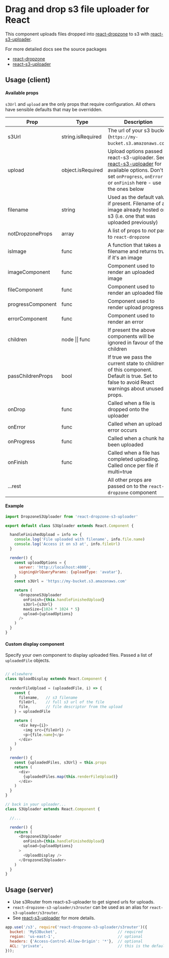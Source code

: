# Drag and drop s3 file uploader for React

This component uploads files dropped into [react-dropzone](https://github.com/okonet/react-dropzone) to s3 with [react-s3-uploader](https://github.com/odysseyscience/react-s3-uploader).

For more detailed docs see the source packages
- [react-dropzone](https://github.com/okonet/react-dropzone)
- [react-s3-uploader](https://github.com/odysseyscience/react-s3-uploader)



## Usage (client)


#### Available props

`s3Url` and `upload` are the only props that require configuration. All others have sensible defaults that may be overridden.

    
Prop              | Type              | Description                                 
----------------- | ----------------- | ------------------------------------------- 
s3Url             | string.isRequired | The url of your s3 bucket (`https://my-bucket.s3.amazonaws.com`)
upload            | object.isRequired | Upload options passed to react-s3-uploader. See [react-s3-uploader](https://github.com/odysseyscience/react-s3-uploader) for available options. Don't set `onProgress`, `onError` or `onFinish` here - use the ones below
filename          | string            | Used as the default value if present. Filename of an image already hosted on s3 (i.e. one that was uploaded previously)
notDropzoneProps  | array             | A list of props to *not* pass to `react-dropzone`
isImage           | func              | A function that takes a filename and returns true if it's an image
imageComponent    | func              | Component used to render an uploaded image
fileComponent     | func              | Component used to render an uploaded file
progressComponent | func              | Component used to render upload progress
errorComponent    | func              | Component used to render an error
children          | node \|\| func    | If present the above components will be ignored in favour of the children
passChildrenProps | bool              | If true we pass the current state to children of this component. Default is true. Set to false to avoid React warnings about unused props.
onDrop            | func              | Called when a file is dropped onto the uploader
onError           | func              | Called when an upload error occurs
onProgress        | func              | Called when a chunk has been uploaded
onFinish          | func              | Called when a file has completed uploading. Called once per file if multi=true
...rest           |                   | All other props are passed on to the `react-dropzone` component


#### Example
```javascript
import DropzoneS3Uploader from 'react-dropzone-s3-uploader'

export default class S3Uploader extends React.Component {

  handleFinishedUpload = info => {
    console.log('File uploaded with filename', info.file.name)
    console.log('Access it on s3 at', info.fileUrl)
  }

  render() {
    const uploadOptions = {
      server: 'http://localhost:4000',
      signingUrlQueryParams: {uploadType: 'avatar'},
    }
    const s3Url = 'https://my-bucket.s3.amazonaws.com'

    return (
      <DropzoneS3Uploader
        onFinish={this.handleFinishedUpload}
        s3Url={s3Url}
        maxSize={1024 * 1024 * 5}
        upload={uploadOptions}
      />
    )
  }
}
```

#### Custom display component
Specify your own component to display uploaded files. Passed a list of `uploadedFile` objects.

```javascript

// elsewhere
class UploadDisplay extends React.Component {
  
  renderFileUpload = (uploadedFile, i) => {
    const {
      filename,   // s3 filename
      fileUrl,    // full s3 url of the file
      file,       // file descriptor from the upload
    } = uploadedFile

    return (
      <div key={i}>
        <img src={fileUrl} />
        <p>{file.name}</p>
      </div>
    )
  }

  render() {
    const {uploadedFiles, s3Url} = this.props
    return (
      <div> 
        {uploadedFiles.map(this.renderFileUpload)}
      </div>
    )
  }
}

// back in your uploader...
class S3Uploader extends React.Component {

  //...

  render() {
    return (
      <DropzoneS3Uploader 
        onFinish={this.handleFinishedUpload} 
        upload={uploadOptions}
      >
        <UploadDisplay />
      </DropzoneS3Uploader>
    )
  }
}
```


## Usage (server)

- Use s3Router from react-s3-uploader to get signed urls for uploads.
- `react-dropzone-s3-uploader/s3router` can be used as an alias for `react-s3-uploader/s3router`.
- See [react-s3-uploader](https://github.com/odysseyscience/react-s3-uploader) for more details.

```javascript
app.use('/s3', require('react-dropzone-s3-uploader/s3router')({
  bucket: 'MyS3Bucket',                           // required
  region: 'us-east-1',                            // optional
  headers: {'Access-Control-Allow-Origin': '*'},  // optional
  ACL: 'private',                                 // this is the default - set to `public-read` to let anyone view uploads
}));
```
